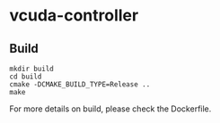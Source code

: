 # vcuda-controller


## Build

```shell
mkdir build
cd build
cmake -DCMAKE_BUILD_TYPE=Release ..
make
```

For more details on build, please check the Dockerfile.
